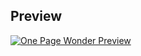 

## Preview

[![One Page Wonder Preview](https://prnt.sc/v50oe9)](https://startbootstrap.github.io/startbootstrap-one-page-wonder/)




